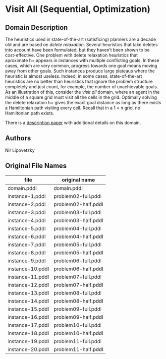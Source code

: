 # Visit All (Sequential, Optimization)

## Domain Description

The heuristics used in state-of-the-art (satisficing) planners are a decade old and are based on *delete relaxation*.
Several heuristics that take deletes into account have been formulated, but they haven’t been shown to be cost-effective.
One problem with delete relaxation heuristics that aproximate h+ appears in instances with multiple conflicting goals.
In these cases, which are very common, progress towards one goal means moving away from other goals.
Such instances produce large plateaus where the heuristic is almost useless.
Indeed, in some cases, state-of-the-art heuristics are no better than heuristics that ignore the problem structure completely and just count, for example, the number of unachievable goals.
As an illustration of this, consider the *visit all* domain, where an agent in the middle of a square grid must visit all the cells in the grid.
Optimally solving the delete relaxation h+ gives the exact goal distance as long as there exists a Hamiltonian path visiting every cell.
Recall that in a 1 × *n* grid, no Hamiltonian path exists.

There is a [description paper](http://www.plg.inf.uc3m.es/ipc2011-deterministic/attachments/DomainsSequential/visit-all-doc.pdf) with additional details on this domain.

## Authors

Nir Lipovetzky

## Original File Names

| file             | original name       |
|------------------|---------------------|
| domain.pddl      | domain.pddl         |
| instance-1.pddl  | problem02-full.pddl |
| instance-2.pddl  | problem02-half.pddl |
| instance-3.pddl  | problem03-full.pddl |
| instance-4.pddl  | problem03-half.pddl |
| instance-5.pddl  | problem04-full.pddl |
| instance-6.pddl  | problem04-half.pddl |
| instance-7.pddl  | problem05-full.pddl |
| instance-8.pddl  | problem05-half.pddl |
| instance-9.pddl  | problem06-full.pddl |
| instance-10.pddl | problem06-half.pddl |
| instance-11.pddl | problem07-full.pddl |
| instance-12.pddl | problem07-half.pddl |
| instance-13.pddl | problem08-full.pddl |
| instance-14.pddl | problem08-half.pddl |
| instance-15.pddl | problem09-full.pddl |
| instance-16.pddl | problem09-half.pddl |
| instance-17.pddl | problem10-full.pddl |
| instance-18.pddl | problem10-half.pddl |
| instance-19.pddl | problem11-full.pddl |
| instance-20.pddl | problem11-half.pddl |
